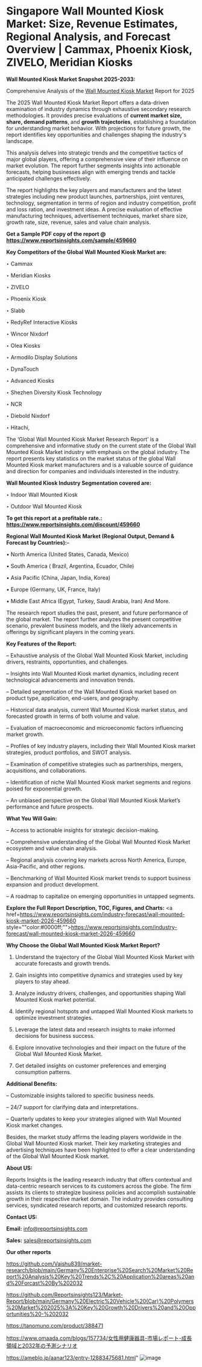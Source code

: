 # Singapore Wall Mounted Kiosk Market: Size, Revenue Estimates, Regional Analysis, and Forecast Overview | Cammax, Phoenix Kiosk, ZIVELO, Meridian Kiosks

<strong>Wall Mounted Kiosk Market Snapshot 2025-2033:</strong>

Comprehensive Analysis of the <a href=https://www.reportsinsights.com/sample/459660>Wall Mounted Kiosk Market</a> Report for 2025

The 2025 Wall Mounted Kiosk Market Report offers a data-driven examination of industry dynamics through exhaustive secondary research methodologies. It provides precise evaluations of <strong>current market size, share, demand patterns</strong>, and <strong>growth trajectories</strong>, establishing a foundation for understanding market behavior. With projections for future growth, the report identifies key opportunities and challenges shaping the industry's landscape.

This analysis delves into strategic trends and the competitive tactics of major global players, offering a comprehensive view of their influence on market evolution. The report further segments insights into actionable forecasts, helping businesses align with emerging trends and tackle anticipated challenges effectively.

The report highlights the key players and manufacturers and the latest strategies including new product launches, partnerships, joint ventures, technology, segmentation in terms of region and industry competition, profit and loss ration, and investment ideas. A precise evaluation of effective manufacturing techniques, advertisement techniques, market share size, growth rate, size, revenue, sales and value chain analysis.

<strong>Get a Sample PDF copy of the report @ <a href=https://www.reportsinsights.com/sample/459660 style=color:#0000ff;>https://www.reportsinsights.com/sample/459660</a></strong>

<strong>Key Competitors of the Global Wall Mounted Kiosk Market are:</strong>

‣ Cammax

‣ Meridian Kiosks

‣ ZIVELO

‣ Phoenix Kiosk

‣ Slabb

‣ RedyRef Interactive Kiosks

‣ Wincor Nixdorf

‣ Olea Kiosks

‣ Armodilo Display Solutions

‣ DynaTouch

‣ Advanced Kiosks

‣ Shezhen Diversity Kiosk Technology

‣ NCR

‣ Diebold Nixdorf

‣ Hitachi,

The ‘Global Wall Mounted Kiosk Market Research Report’ is a comprehensive and informative study on the current state of the Global Wall Mounted Kiosk Market industry with emphasis on the global industry. The report presents key statistics on the market status of the global Wall Mounted Kiosk market manufacturers and is a valuable source of guidance and direction for companies and individuals interested in the industry.

<strong>Wall Mounted Kiosk Industry Segmentation covered are:</strong>

‣ Indoor Wall Mounted Kiosk

‣ Outdoor Wall Mounted Kiosk

<strong>To get this report at a profitable rate.: <a href=https://www.reportsinsights.com/discount/459660 style=color:#0000ff;>https://www.reportsinsights.com/discount/459660</a></strong>

<strong>Regional Wall Mounted Kiosk Market (Regional Output, Demand &amp; Forecast by Countries):-</strong>

• North America (United States, Canada, Mexico)

• South America ( Brazil, Argentina, Ecuador, Chile)

• Asia Pacific (China, Japan, India, Korea)

• Europe (Germany, UK, France, Italy)

• Middle East Africa (Egypt, Turkey, Saudi Arabia, Iran) And More.

The research report studies the past, present, and future performance of the global market. The report further analyzes the present competitive scenario, prevalent business models, and the likely advancements in offerings by significant players in the coming years.

<strong>Key Features of the Report:</strong>

– Exhaustive analysis of the Global Wall Mounted Kiosk Market, including drivers, restraints, opportunities, and challenges.

– Insights into Wall Mounted Kiosk market dynamics, including recent technological advancements and innovation trends.

– Detailed segmentation of the Wall Mounted Kiosk market based on product type, application, end-users, and geography.

– Historical data analysis, current Wall Mounted Kiosk market status, and forecasted growth in terms of both volume and value.

– Evaluation of macroeconomic and microeconomic factors influencing market growth.

– Profiles of key industry players, including their Wall Mounted Kiosk market strategies, product portfolios, and SWOT analysis.

– Examination of competitive strategies such as partnerships, mergers, acquisitions, and collaborations.

– Identification of niche Wall Mounted Kiosk market segments and regions poised for exponential growth.

– An unbiased perspective on the Global Wall Mounted Kiosk Market’s performance and future prospects.

<strong>What You Will Gain:</strong>

– Access to actionable insights for strategic decision-making.

– Comprehensive understanding of the Global Wall Mounted Kiosk Market ecosystem and value chain analysis.

– Regional analysis covering key markets across North America, Europe, Asia-Pacific, and other regions.

– Benchmarking of Wall Mounted Kiosk market trends to support business expansion and product development.

– A roadmap to capitalize on emerging opportunities in untapped segments.

<strong>Explore the Full Report Description, TOC, Figures, and Charts:</strong>
<a href=https://www.reportsinsights.com/industry-forecast/wall-mounted-kiosk-market-2026-459660 style=""color:#0000ff;"">https://www.reportsinsights.com/industry-forecast/wall-mounted-kiosk-market-2026-459660</a>

<strong>Why Choose the Global Wall Mounted Kiosk Market Report?</strong>

1. Understand the trajectory of the Global Wall Mounted Kiosk Market with accurate forecasts and growth trends.

2. Gain insights into competitive dynamics and strategies used by key players to stay ahead.

3. Analyze industry drivers, challenges, and opportunities shaping Wall Mounted Kiosk market potential.

4. Identify regional hotspots and untapped Wall Mounted Kiosk markets to optimize investment strategies.

5. Leverage the latest data and research insights to make informed decisions for business success.

6. Explore innovative technologies and their impact on the future of the Global Wall Mounted Kiosk Market.

7. Get detailed insights on customer preferences and emerging consumption patterns.

<strong>Additional Benefits:</strong>

– Customizable insights tailored to specific business needs.

– 24/7 support for clarifying data and interpretations.

– Quarterly updates to keep your strategies aligned with Wall Mounted Kiosk market changes.

Besides, the market study affirms the leading players worldwide in the Global Wall Mounted Kiosk market. Their key marketing strategies and advertising techniques have been highlighted to offer a clear understanding of the Global Wall Mounted Kiosk market.

<strong><strong>About US</strong>:</strong>

Reports Insights is the leading research industry that offers contextual and data-centric research services to its customers across the globe. The firm assists its clients to strategize business policies and accomplish sustainable growth in their respective market domain. The industry provides consulting services, syndicated research reports, and customized research reports.

<strong>Contact US:</strong>

<p class=><b>Email:</b> <a href=mailto:info@reportsinsights.com>info@reportsinsights.com</a></p>
<p class=><b>Sales:</b> <a href=mailto:sales@reportsinsights.com>sales@reportsinsights.com</a></p>

<strong>Our other reports</strong>

<a href=https://github.com/Vaishu839/market-research/blob/main/Germany%20Enterprise%20Search%20Market%20Report%20Analysis%20Key%20Trends%2C%20Application%20areas%20and%20Forcast%20By%202032>https://github.com/Vaishu839/market-research/blob/main/Germany%20Enterprise%20Search%20Market%20Report%20Analysis%20Key%20Trends%2C%20Application%20areas%20and%20Forcast%20By%202032</a>

<a href=https://github.com/Reportsinsights123/Market-Report/blob/main/Germany%20Electric%20Vehicle%20(Car)%20Polymers%20Market%202025%3A%20Key%20Growth%20Drivers%20and%20Opportunities%20-%202032>https://github.com/Reportsinsights123/Market-Report/blob/main/Germany%20Electric%20Vehicle%20(Car)%20Polymers%20Market%202025%3A%20Key%20Growth%20Drivers%20and%20Opportunities%20-%202032</a>

<a href=https://tanomuno.com/product/388471>https://tanomuno.com/product/388471</a>

<a href=https://www.omaada.com/blogs/157734/女性用健康器具-市場レポート-成長領域と2032年の予測シナリオ>https://www.omaada.com/blogs/157734/女性用健康器具-市場レポート-成長領域と2032年の予測シナリオ</a>

<a href=https://ameblo.jp/aanar123/entry-12883475681.html>https://ameblo.jp/aanar123/entry-12883475681.html</a>"
![image](https://github.com/user-attachments/assets/54a1bf32-8a69-4eff-a531-aaf51414f3f0)
